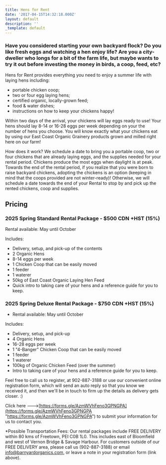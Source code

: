 ```yaml
---
title: Hens for Rent
date: '2017-04-15T14:32:18.000Z'
layout: default
description: ''
_template: default
---
```


### Have you considered starting your own backyard flock? Do you like fresh eggs and watching a hen enjoy life? Are you a city-dweller who longs for a bit of the farm life, but maybe wants to try it out before investing the money in birds, a coop, feed, etc?

Hens for Rent provides everything you need to enjoy a summer life with laying hens including:

* portable chicken coop;
* two or four egg laying hens;
* certified organic, locally-grown feed;
* food & water dishes;
* instructions on how to keep your chickens happy!

Within two days of the arrival, your chickens will lay eggs ready to use! Your hens should lay 8-14 or 16-28 eggs per week depending on your the number of hens you choose. You will know exactly what your chickens eat by using our East Coast Organic Grainery products grown and milled right here on our farm!

How does it work? We schedule a date to bring you a portable coop, two or four chickens that are already laying eggs, and the supplies needed for your rental period. Chickens produce the most eggs when daylight is at peak. Towards the end of the rental period, if you realize that you were born to raise backyard chickens, adopting the chickens is an option (keeping in mind that the coops provided are not winter-ready)! Otherwise, we will schedule a date towards the end of your Rental to stop by and pick up the rented chickens, coop and supplies.

## Pricing

### 2025 Spring Standard Rental Package - $500 CDN +HST (15%)

Rental available: May until October

Includes:

* Delivery, setup, and pick-up of the contents
* 2 Organic Hens
* 8-14 eggs per week
* 1 Chicken Coop that can be easily moved
* 1 feeder
* 1 waterer
* 50kg of East Coast Organic Laying Hen Feed
* Quick intro to taking care of your hens and a reference guide for you to keep.

### 2025 Spring Deluxe Rental Package - $750 CDN +HST (15%)

* Rental available: May until October

Includes:

* Delivery, setup, and pick-up
* 4 Organic Hens
* 16-28 eggs per week
* 1 "4-Banger" Chicken Coop that can be easily moved
* 1 feeder
* 1 waterer
* 100kg of Organic Chicken Feed (over the summer)
* Intro to taking care of your hens and a reference guide for you to keep.

Feel free to call us to register, at 902-887-3188 or use our convenient online registration form, which will send an auto reply so that you know we received it, and then we'll be in touch to firm up the details as delivery gets closer. :)

Click here --->[https://forms.gle/AzmWVhFeno3GPNGPA](https://forms.gle/AzmWVhFeno3GPNGPA "https://forms.gle/AzmWVhFeno3GPNGPA") to submit your information for us to contact you.

*Possible Transportation Fees: Our rental packages include FREE DELIVERY within 80 kms of Freetown, PEI C0B 1L0. This includes east of Bloomfield and west of Vernon Bridge & Savage Harbour. For customers outside of our FREE DELIVERY area, please call us (902-887-3188) or email [info@barnyardorganics.com](mailto:info@barnyardorganics.com ""), or leave a note in your registration form (link above).
